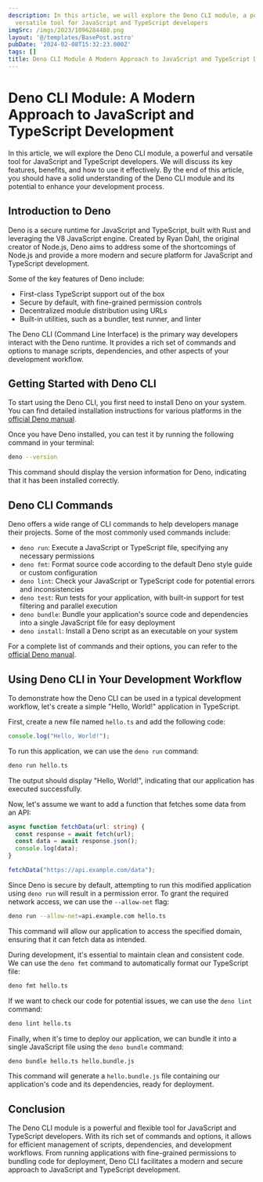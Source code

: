 ```yaml
---
description: In this article, we will explore the Deno CLI module, a powerful and
  versatile tool for JavaScript and TypeScript developers
imgSrc: /imgs/2023/1096284488.png
layout: '@/templates/BasePost.astro'
pubDate: '2024-02-08T15:32:23.000Z'
tags: []
title: Deno CLI Module A Modern Approach to JavaScript and TypeScript Development
---
```


# Deno CLI Module: A Modern Approach to JavaScript and TypeScript Development

In this article, we will explore the Deno CLI module, a powerful and versatile tool for JavaScript and TypeScript developers. We will discuss its key features, benefits, and how to use it effectively. By the end of this article, you should have a solid understanding of the Deno CLI module and its potential to enhance your development process.

## Introduction to Deno

Deno is a secure runtime for JavaScript and TypeScript, built with Rust and leveraging the V8 JavaScript engine. Created by Ryan Dahl, the original creator of Node.js, Deno aims to address some of the shortcomings of Node.js and provide a more modern and secure platform for JavaScript and TypeScript development.

Some of the key features of Deno include:

- First-class TypeScript support out of the box
- Secure by default, with fine-grained permission controls
- Decentralized module distribution using URLs
- Built-in utilities, such as a bundler, test runner, and linter

The Deno CLI (Command Line Interface) is the primary way developers interact with the Deno runtime. It provides a rich set of commands and options to manage scripts, dependencies, and other aspects of your development workflow.

## Getting Started with Deno CLI

To start using the Deno CLI, you first need to install Deno on your system. You can find detailed installation instructions for various platforms in the [official Deno manual](https://deno.land/manual/getting_started/installation).

Once you have Deno installed, you can test it by running the following command in your terminal:

```bash
deno --version
```

This command should display the version information for Deno, indicating that it has been installed correctly.

## Deno CLI Commands

Deno offers a wide range of CLI commands to help developers manage their projects. Some of the most commonly used commands include:

- `deno run`: Execute a JavaScript or TypeScript file, specifying any necessary permissions
- `deno fmt`: Format source code according to the default Deno style guide or custom configuration
- `deno lint`: Check your JavaScript or TypeScript code for potential errors and inconsistencies
- `deno test`: Run tests for your application, with built-in support for test filtering and parallel execution
- `deno bundle`: Bundle your application's source code and dependencies into a single JavaScript file for easy deployment
- `deno install`: Install a Deno script as an executable on your system

For a complete list of commands and their options, you can refer to the [official Deno manual](https://deno.land/manual/tools/cli).

## Using Deno CLI in Your Development Workflow

To demonstrate how the Deno CLI can be used in a typical development workflow, let's create a simple "Hello, World!" application in TypeScript.

First, create a new file named `hello.ts` and add the following code:

```typescript
console.log("Hello, World!");
```

To run this application, we can use the `deno run` command:

```bash
deno run hello.ts
```

The output should display "Hello, World!", indicating that our application has executed successfully.

Now, let's assume we want to add a function that fetches some data from an API:

```typescript
async function fetchData(url: string) {
  const response = await fetch(url);
  const data = await response.json();
  console.log(data);
}

fetchData("https://api.example.com/data");
```

Since Deno is secure by default, attempting to run this modified application using `deno run` will result in a permission error. To grant the required network access, we can use the `--allow-net` flag:

```bash
deno run --allow-net=api.example.com hello.ts
```

This command will allow our application to access the specified domain, ensuring that it can fetch data as intended.

During development, it's essential to maintain clean and consistent code. We can use the `deno fmt` command to automatically format our TypeScript file:

```bash
deno fmt hello.ts
```

If we want to check our code for potential issues, we can use the `deno lint` command:

```bash
deno lint hello.ts
```

Finally, when it's time to deploy our application, we can bundle it into a single JavaScript file using the `deno bundle` command:

```bash
deno bundle hello.ts hello.bundle.js
```

This command will generate a `hello.bundle.js` file containing our application's code and its dependencies, ready for deployment.

## Conclusion

The Deno CLI module is a powerful and flexible tool for JavaScript and TypeScript developers. With its rich set of commands and options, it allows for efficient management of scripts, dependencies, and development workflows. From running applications with fine-grained permissions to bundling code for deployment, Deno CLI facilitates a modern and secure approach to JavaScript and TypeScript development.